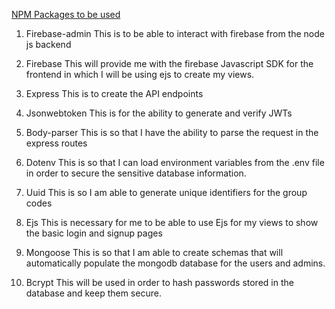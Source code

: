 <u>NPM Packages to be used</u>

1.	Firebase-admin
        This is to be able to interact with firebase from the node js backend

2.	Firebase 
        This will provide me with the firebase Javascript SDK for the frontend in which I will be using ejs to create my views.
                 

3.	Express 
        This is to create the API endpoints

4.	Jsonwebtoken 
        This is for the ability to generate and verify JWTs

5.	Body-parser 
        This is so that I have the ability to parse the request in the express routes

6.	Dotenv 
        This is so that I can load environment variables from the .env file in order to secure the sensitive database information.

                 
7.	Uuid 
        This is so I am able to generate unique identifiers for the group codes

            
8.	Ejs 
        This is necessary for me to be able to use Ejs for my views to show the basic login and signup pages

9.	Mongoose
        This is so that I am able to create schemas that will automatically populate the mongodb database for the users and admins.

10. Bcrypt 
        This will be used in order to hash passwords stored in the database and keep them secure. 